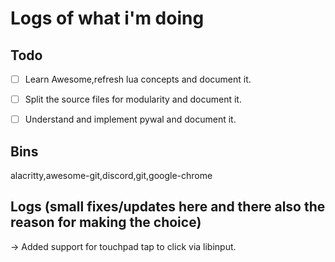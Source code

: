 # Logs of what i'm doing

## Todo

- [ ] Learn Awesome,refresh lua concepts and document it.
- [ ] Split the source files for modularity and document it.
- [ ] Understand and implement pywal and document it.


## Bins

alacritty,awesome-git,discord,git,google-chrome

## Logs (small fixes/updates here and there also the reason for making the choice)

-> Added support for touchpad tap to click via libinput.
